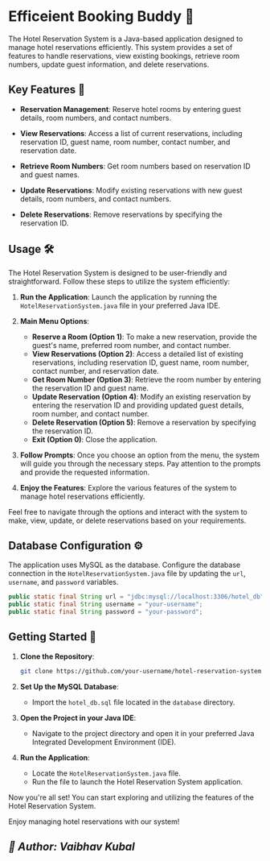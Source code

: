 # Efficeient Booking Buddy 🏨

The Hotel Reservation System is a Java-based application designed to manage hotel reservations efficiently. 
This system provides a set of features to handle reservations, view existing bookings, retrieve room numbers, update guest information, and delete reservations.

## Key Features 🌟

- **Reservation Management**: Reserve hotel rooms by entering guest details, room numbers, and contact numbers.

- **View Reservations**: Access a list of current reservations, including reservation ID, guest name, room number, contact number, and reservation date.

- **Retrieve Room Numbers**: Get room numbers based on reservation ID and guest names.

- **Update Reservations**: Modify existing reservations with new guest details, room numbers, and contact numbers.

- **Delete Reservations**: Remove reservations by specifying the reservation ID.

## Usage 🛠️

The Hotel Reservation System is designed to be user-friendly and straightforward. Follow these steps to utilize the system efficiently:

1. **Run the Application**: Launch the application by running the `HotelReservationSystem.java` file in your preferred Java IDE.

2. **Main Menu Options**:
    - **Reserve a Room (Option 1)**: To make a new reservation, provide the guest's name, preferred room number, and contact number.
    - **View Reservations (Option 2)**: Access a detailed list of existing reservations, including reservation ID, guest name, room number, contact number, and reservation date.
    - **Get Room Number (Option 3)**: Retrieve the room number by entering the reservation ID and guest name.
    - **Update Reservation (Option 4)**: Modify an existing reservation by entering the reservation ID and providing updated guest details, room number, and contact number.
    - **Delete Reservation (Option 5)**: Remove a reservation by specifying the reservation ID.
    - **Exit (Option 0)**: Close the application.

3. **Follow Prompts**: Once you choose an option from the menu, the system will guide you through the necessary steps. Pay attention to the prompts and provide the requested information.

4. **Enjoy the Features**: Explore the various features of the system to manage hotel reservations efficiently.

Feel free to navigate through the options and interact with the system to make, view, update, or delete reservations based on your requirements.

## Database Configuration ⚙️

The application uses MySQL as the database. Configure the database connection in the `HotelReservationSystem.java` file by updating the `url`, `username`, and `password` variables.

```java
public static final String url = "jdbc:mysql://localhost:3306/hotel_db";
public static final String username = "your-username";
public static final String password = "your-password";
```

## Getting Started 🚀

1. **Clone the Repository**:

    ```bash
    git clone https://github.com/your-username/hotel-reservation-system.git
    ```

2. **Set Up the MySQL Database**:

    - Import the `hotel_db.sql` file located in the `database` directory.

3. **Open the Project in your Java IDE**:

    - Navigate to the project directory and open it in your preferred Java Integrated Development Environment (IDE).

4. **Run the Application**:

    - Locate the `HotelReservationSystem.java` file.
    - Run the file to launch the Hotel Reservation System application.

Now you're all set! You can start exploring and utilizing the features of the Hotel Reservation System.

Enjoy managing hotel reservations with our system!

## *👤 Author: Vaibhav Kubal*

